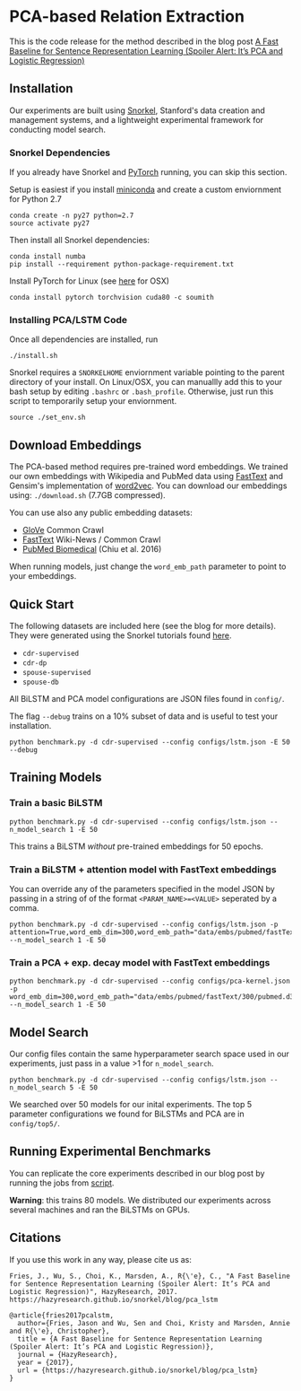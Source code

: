# PCA-based Relation Extraction
This is the code release for the method described in the blog post [A Fast Baseline for Sentence Representation Learning (Spoiler Alert: It’s PCA and Logistic Regression)](https://hazyresearch.github.io/snorkel/blog/pca_lstm)


## Installation

Our experiments are built using [Snorkel](https://hazyresearch.github.io/snorkel/), Stanford's data creation and management systems, and a lightweight experimental framework for conducting model search.

### Snorkel Dependencies
If you already have Snorkel and [PyTorch](http://pytorch.org/) running, you can skip this section. 

Setup is easiest if you install [miniconda](https://conda.io/miniconda.html) and create a custom enviornment for Python 2.7

```
conda create -n py27 python=2.7
source activate py27
```
Then install all Snorkel dependencies:

```
conda install numba
pip install --requirement python-package-requirement.txt
```

Install PyTorch for Linux (see [here](http://pytorch.org/) for OSX)

```
conda install pytorch torchvision cuda80 -c soumith
```

### Installing PCA/LSTM Code
 
Once all dependencies are installed, run 

```
./install.sh
```
Snorkel requires a `SNORKELHOME` enviornment variable pointing to the parent directory of your install. On Linux/OSX, you can manuallly add this to your bash setup by editing `.bashrc` or `.bash_profile`. Otherwise, just run this script to temporarily setup your enviornment.

```
source ./set_env.sh
```


## Download Embeddings
The PCA-based method requires pre-trained word embeddings. We trained our own embeddings with Wikipedia and PubMed data using [FastText](https://github.com/facebookresearch/fastText) and Gensim's implementation of [word2vec](https://radimrehurek.com/gensim/models/word2vec.html). You can download our embeddings using:
`./download.sh` (7.7GB compressed).

You can use also any public embedding datasets:

- [GloVe](https://nlp.stanford.edu/projects/glove/) Common Crawl
- [FastText](https://fasttext.cc/docs/en/english-vectors.html) Wiki-News / Common Crawl
- [PubMed Biomedical](<https://drive.google.com/open?id=0BzMCqpcgEJgiUWs0ZnU0NlFTam8>) (Chiu et al. 2016)

When running models, just change the `word_emb_path` parameter to point to your embeddings. 

## Quick Start

The following datasets are included here (see the blog for more details). They were generated using the Snorkel tutorials found [here](https://github.com/HazyResearch/snorkel/tree/master/tutorials).

- `cdr-supervised` 
- `cdr-dp` 
- `spouse-supervised`
- `spouse-db`

All BiLSTM and PCA model configurations are JSON files found in `config/`.

The flag `--debug` trains on a 10% subset of data and is useful to test your installation.

```
python benchmark.py -d cdr-supervised --config configs/lstm.json -E 50 --debug
```

## Training Models

### Train a basic BiLSTM

```
python benchmark.py -d cdr-supervised --config configs/lstm.json --n_model_search 1 -E 50
```

This trains a BiLSTM *without* pre-trained embeddings for 50 epochs. 

### Train a BiLSTM + attention model with FastText embeddings

You can override any of the parameters specified in the model JSON by passing in a string of of the format `<PARAM_NAME>=<VALUE>` seperated by a comma. 

```
python benchmark.py -d cdr-supervised --config configs/lstm.json -p attention=True,word_emb_dim=300,word_emb_path="data/embs/pubmed/fastText/300/pubmed.d300.w30.neg10.fasttext.vec" --n_model_search 1 -E 50
```

### Train a PCA + exp. decay model with FastText embeddings

```
python benchmark.py -d cdr-supervised --config configs/pca-kernel.json -p word_emb_dim=300,word_emb_path="data/embs/pubmed/fastText/300/pubmed.d300.w30.neg10.fasttext.vec" --n_model_search 1 -E 50
```

## Model Search
Our config files contain the same hyperparameter search space used in our experiments, just pass in a value >1 for `n_model_search`. 

```
python benchmark.py -d cdr-supervised --config configs/lstm.json --n_model_search 5 -E 50
```

We searched over 50 models for our inital experiments. The top 5 parameter configurations we found for BiLSTMs and PCA are in `config/top5/`.


## Running Experimental Benchmarks

You can replicate the core experiments described in our blog post by running the jobs from [script](https://github.com/HazyResearch/PCA-Relation-Extraction/blob/master/experiments.sh). 

**Warning**: this trains 80 models. We distributed our experiments across several machines and ran the BiLSTMs on GPUs. 


## Citations

If you use this work in any way, please cite us as:

```
Fries, J., Wu, S., Choi, K., Marsden, A., R{\'e}, C., "A Fast Baseline for Sentence Representation Learning (Spoiler Alert: It’s PCA and Logistic Regression)", HazyResearch, 2017. https://hazyresearch.github.io/snorkel/blog/pca_lstm
```

```
@article{fries2017pcalstm,
  author={Fries, Jason and Wu, Sen and Choi, Kristy and Marsden, Annie and R{\'e}, Christopher},
  title = {A Fast Baseline for Sentence Representation Learning (Spoiler Alert: It’s PCA and Logistic Regression)},
  journal = {HazyResearch},
  year = {2017},
  url = {https://hazyresearch.github.io/snorkel/blog/pca_lstm}
}
```
